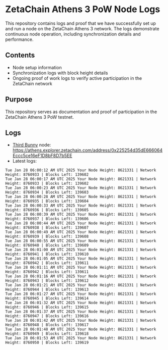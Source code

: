 # ZetaChain Athens 3 PoW Node Logs
This repository contains logs and proof that we have successfully set up and run a node on the ZetaChain Athens 3 network. The logs demonstrate continuous node operation, including synchronization details and performance.

## Contents
- Node setup information
- Synchronization logs with block height details
- Ongoing proof of work logs to verify active participation in the ZetaChain network

## Purpose
This repository serves as documentation and proof of participation in the ZetaChain Athens 3 PoW testnet.

## Logs

- [Third Bunny](https://thirdbunny.xyz/) node: https://athens.explorer.zetachain.com/address/0x225254d35dE666064Eccc5ce16eF1D8bF8D7b5EE
- Latest logs:
```
Tue Jan 28 06:00:12 AM UTC 2025 Your Node Height: 8621331 | Network Height: 8760933 | Blocks Left: 139602
Tue Jan 28 06:00:17 AM UTC 2025 Your Node Height: 8621331 | Network Height: 8760933 | Blocks Left: 139602
Tue Jan 28 06:00:23 AM UTC 2025 Your Node Height: 8621331 | Network Height: 8760934 | Blocks Left: 139603
Tue Jan 28 06:00:28 AM UTC 2025 Your Node Height: 8621331 | Network Height: 8760935 | Blocks Left: 139604
Tue Jan 28 06:00:33 AM UTC 2025 Your Node Height: 8621331 | Network Height: 8760936 | Blocks Left: 139605
Tue Jan 28 06:00:39 AM UTC 2025 Your Node Height: 8621331 | Network Height: 8760937 | Blocks Left: 139606
Tue Jan 28 06:00:44 AM UTC 2025 Your Node Height: 8621331 | Network Height: 8760938 | Blocks Left: 139607
Tue Jan 28 06:00:49 AM UTC 2025 Your Node Height: 8621331 | Network Height: 8760939 | Blocks Left: 139608
Tue Jan 28 06:00:55 AM UTC 2025 Your Node Height: 8621331 | Network Height: 8760940 | Blocks Left: 139609
Tue Jan 28 06:01:00 AM UTC 2025 Your Node Height: 8621331 | Network Height: 8760941 | Blocks Left: 139610
Tue Jan 28 06:01:05 AM UTC 2025 Your Node Height: 8621331 | Network Height: 8760942 | Blocks Left: 139611
Tue Jan 28 06:01:11 AM UTC 2025 Your Node Height: 8621331 | Network Height: 8760942 | Blocks Left: 139611
Tue Jan 28 06:01:16 AM UTC 2025 Your Node Height: 8621331 | Network Height: 8760943 | Blocks Left: 139612
Tue Jan 28 06:01:21 AM UTC 2025 Your Node Height: 8621331 | Network Height: 8760944 | Blocks Left: 139613
Tue Jan 28 06:01:27 AM UTC 2025 Your Node Height: 8621331 | Network Height: 8760945 | Blocks Left: 139614
Tue Jan 28 06:01:32 AM UTC 2025 Your Node Height: 8621331 | Network Height: 8760946 | Blocks Left: 139615
Tue Jan 28 06:01:37 AM UTC 2025 Your Node Height: 8621331 | Network Height: 8760947 | Blocks Left: 139616
Tue Jan 28 06:01:42 AM UTC 2025 Your Node Height: 8621331 | Network Height: 8760948 | Blocks Left: 139617
Tue Jan 28 06:01:48 AM UTC 2025 Your Node Height: 8621331 | Network Height: 8760949 | Blocks Left: 139618
Tue Jan 28 06:01:53 AM UTC 2025 Your Node Height: 8621331 | Network Height: 8760950 | Blocks Left: 139619
```
